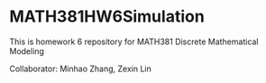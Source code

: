 # MATH381HW6Simulation
This is homework 6 repository for MATH381 Discrete Mathematical Modeling

Collaborator: Minhao Zhang, Zexin Lin

